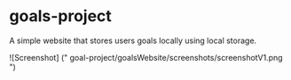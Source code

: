 # goals-project
A simple website that stores users goals locally using local storage.

![Screenshot] ("
        goal-project/goalsWebsite/screenshots/screenshotV1.png
      ")
